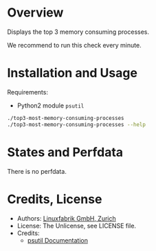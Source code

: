 # Overview

Displays the top 3 memory consuming processes.

We recommend to run this check every minute.


# Installation and Usage

Requirements:
* Python2 module `psutil`

```bash
./top3-most-memory-consuming-processes
./top3-most-memory-consuming-processes --help
```


# States and Perfdata

There is no perfdata.


# Credits, License

* Authors: [Linuxfabrik GmbH, Zurich](https://www.linuxfabrik.ch)
* License: The Unlicense, see LICENSE file.
* Credits:
  - [psutil Documentation](https://psutil.readthedocs.io/en/latest/)